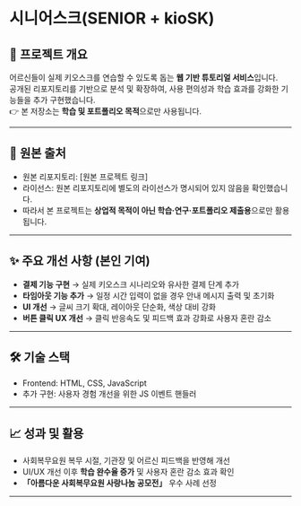 # 시니어스크(SENIOR + kioSK)

## 📌 프로젝트 개요
어르신들이 실제 키오스크를 연습할 수 있도록 돕는 **웹 기반 튜토리얼 서비스**입니다.  
공개된 리포지토리를 기반으로 분석 및 확장하여, 사용 편의성과 학습 효과를 강화한 기능들을 추가 구현했습니다.  
👉 본 저장소는 **학습 및 포트폴리오 목적**으로만 사용됩니다.

---

## 🔗 원본 출처
- 원본 리포지토리: [원본 프로젝트 링크]  
- 라이선스: 원본 리포지토리에 별도의 라이선스가 명시되어 있지 않음을 확인했습니다.  
- 따라서 본 프로젝트는 **상업적 목적이 아닌 학습·연구·포트폴리오 제출용**으로만 활용됩니다.  

---

## ✨ 주요 개선 사항 (본인 기여)
- **결제 기능 구현** → 실제 키오스크 시나리오와 유사한 결제 단계 추가  
- **타임아웃 기능 추가** → 일정 시간 입력이 없을 경우 안내 메시지 출력 및 초기화  
- **UI 개선** → 글씨 크기 확대, 레이아웃 단순화, 색상 대비 강화  
- **버튼 클릭 UX 개선** → 클릭 반응속도 및 피드백 효과 강화로 사용자 혼란 감소  

---

## 🛠 기술 스택
- Frontend: HTML, CSS, JavaScript  
- 추가 구현: 사용자 경험 개선을 위한 JS 이벤트 핸들러  

---

## 📈 성과 및 활용
- 사회복무요원 복무 시절, 기관장 및 어르신 피드백을 반영해 개선  
- UI/UX 개선 이후 **학습 완수율 증가** 및 사용자 혼란 감소 효과 확인  
- **「아름다운 사회복무요원 사랑나눔 공모전」** 우수 사례 선정  

---
